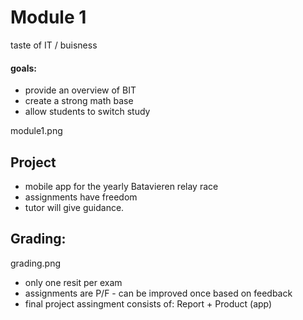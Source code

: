 # Module 1

taste of IT / buisness

#### goals:
- provide an overview of BIT
- create a strong math base
- allow students to switch study

module1.png

## Project

- mobile app for the yearly Batavieren relay race
- assignments have freedom
- tutor will give guidance.

## Grading:

grading.png

- only one resit per exam
- assignments are P/F - can be improved once based on feedback
- final project assingment consists of: Report + Product (app)
